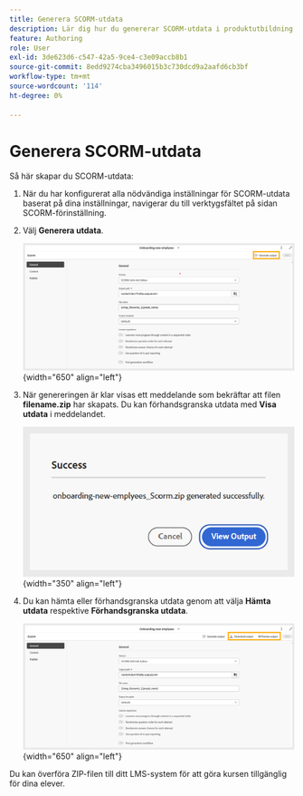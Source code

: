 ```yaml
---
title: Generera SCORM-utdata
description: Lär dig hur du genererar SCORM-utdata i produktutbildning och -inlärning
feature: Authoring
role: User
exl-id: 3de623d6-c547-42a5-9ce4-c3e09accb8b1
source-git-commit: 8edd9274cba3496015b3c730dcd9a2aafd6cb3bf
workflow-type: tm+mt
source-wordcount: '114'
ht-degree: 0%

---
```


# Generera SCORM-utdata

Så här skapar du SCORM-utdata:

1. När du har konfigurerat alla nödvändiga inställningar för SCORM-utdata baserat på dina inställningar, navigerar du till verktygsfältet på sidan SCORM-förinställning.
1. Välj **Generera utdata**.

   ![](assets/scorm-generate-output.png){width="650" align="left"}

1. När genereringen är klar visas ett meddelande som bekräftar att filen **filename.zip** har skapats. Du kan förhandsgranska utdata med **Visa utdata** i meddelandet.

   ![](assets/scorm-success-message.png){width="350" align="left"}

1. Du kan hämta eller förhandsgranska utdata genom att välja **Hämta utdata** respektive **Förhandsgranska utdata**.

   ![](assets/scorm-view-output.png){width="650" align="left"}

Du kan överföra ZIP-filen till ditt LMS-system för att göra kursen tillgänglig för dina elever.
